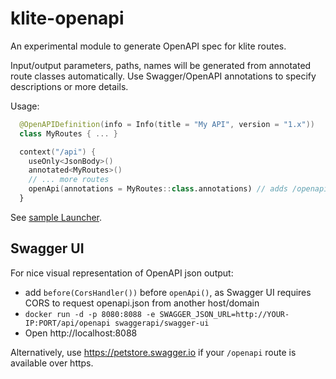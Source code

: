 # klite-openapi

An experimental module to generate OpenAPI spec for klite routes.

Input/output parameters, paths, names will be generated from annotated route classes automatically.
Use Swagger/OpenAPI annotations to specify descriptions or more details.

Usage:
```kotlin
  @OpenAPIDefinition(info = Info(title = "My API", version = "1.x"))
  class MyRoutes { ... }

  context("/api") {
    useOnly<JsonBody>()
    annotated<MyRoutes>()
    // ... more routes
    openApi(annotations = MyRoutes::class.annotations) // adds /openapi endpoint to the /api context
  }
```

See [sample Launcher](../sample/src/Launcher.kt).

## Swagger UI

For nice visual representation of OpenAPI json output:
* add `before(CorsHandler())` before `openApi()`, as Swagger UI requires CORS to request openapi.json from another host/domain
* `docker run -d -p 8080:8088 -e SWAGGER_JSON_URL=http://YOUR-IP:PORT/api/openapi swaggerapi/swagger-ui`
* Open http://localhost:8088

Alternatively, use https://petstore.swagger.io if your `/openapi` route is available over https.
